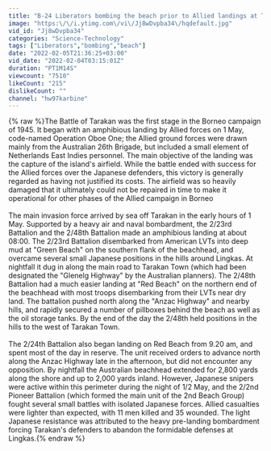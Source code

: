 ```yaml
---
title: "B-24 Liberators bombing the beach prior to Allied landings at Tarakan in May 1945"
image: "https:\/\/i.ytimg.com\/vi\/Jj8wDvpba34\/hqdefault.jpg"
vid_id: "Jj8wDvpba34"
categories: "Science-Technology"
tags: ["Liberators","bombing","beach"]
date: "2022-02-05T21:36:25+03:00"
vid_date: "2022-02-04T03:15:01Z"
duration: "PT1M14S"
viewcount: "7510"
likeCount: "215"
dislikeCount: ""
channel: "hw97karbine"
---
```

{% raw %}The Battle of Tarakan was the first stage in the Borneo campaign of 1945. It began with an amphibious landing by Allied forces on 1 May, code-named Operation Oboe One; the Allied ground forces were drawn mainly from the Australian 26th Brigade, but included a small element of Netherlands East Indies personnel. The main objective of the landing was the capture of the island's airfield. While the battle ended with success for the Allied forces over the Japanese defenders, this victory is generally regarded as having not justified its costs. The airfield was so heavily damaged that it ultimately could not be repaired in time to make it operational for other phases of the Allied campaign in Borneo<br /><br />The main invasion force arrived by sea off Tarakan in the early hours of 1 May. Supported by a heavy air and naval bombardment, the 2/23rd Battalion and the 2/48th Battalion made an amphibious landing at about 08:00. The 2/23rd Battalion disembarked from American LVTs into deep mud at &quot;Green Beach&quot; on the southern flank of the beachhead, and overcame several small Japanese positions in the hills around Lingkas. At nightfall it dug in along the main road to Tarakan Town (which had been designated the &quot;Glenelg Highway&quot; by the Australian planners). The 2/48th Battalion had a much easier landing at &quot;Red Beach&quot; on the northern end of the beachhead with most troops disembarking from their LVTs near dry land. The battalion pushed north along the &quot;Anzac Highway&quot; and nearby hills, and rapidly secured a number of pillboxes behind the beach as well as the oil storage tanks. By the end of the day the 2/48th held positions in the hills to the west of Tarakan Town. <br /><br />The 2/24th Battalion also began landing on Red Beach from 9.20 am, and spent most of the day in reserve. The unit received orders to advance north along the Anzac Highway late in the afternoon, but did not encounter any opposition. By nightfall the Australian beachhead extended for 2,800 yards along the shore and up to 2,000 yards inland. However, Japanese snipers were active within this perimeter during the night of 1/2 May, and the 2/2nd Pioneer Battalion (which formed the main unit of the 2nd Beach Group) fought several small battles with isolated Japanese forces. Allied casualties were lighter than expected, with 11 men killed and 35 wounded. The light Japanese resistance was attributed to the heavy pre-landing bombardment forcing Tarakan's defenders to abandon the formidable defenses at Lingkas.{% endraw %}

